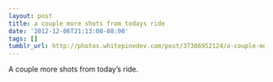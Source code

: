 ```yaml
---
layout: post
title: a couple more shots from todays ride
date: '2012-12-06T21:13:00-08:00'
tags: []
tumblr_url: http://photos.whitepinedev.com/post/37386952124/a-couple-more-shots-from-todays-ride
---
```

A couple more shots from today’s ride.
